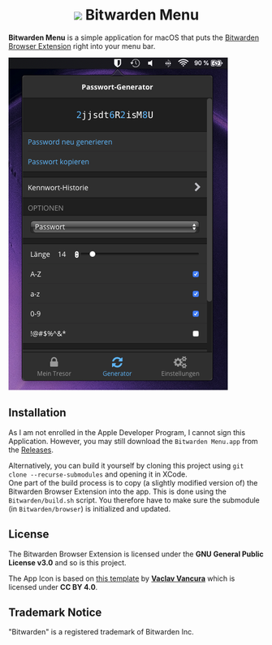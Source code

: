 <h1 align="center">
  <img src="https://raw.githubusercontent.com/jnsdrtlf/bitwarden-menubar/main/Bitwarden/Assets.xcassets/AppIcon.appiconset/icon%4064.png"/>
  Bitwarden Menu
</h1>

**Bitwarden Menu** is a simple application for macOS that puts the
[Bitwarden Browser Extension](https://github.com/bitwarden/browser)
right into your menu bar.

<p align="center">

  ![](artwork/screenshot.png)

</p>

## Installation
As I am not enrolled in the Apple Developer Program, I cannot sign this
Application. However, you may still download the `Bitwarden Menu.app`
from the [Releases](https://github.com/jnsdrtlf/bitwarden-menubar/releases).

Alternatively, you can build it yourself by cloning this project
using `git clone --recurse-submodules` and opening it in XCode.  
One part of the build process is to copy (a slightly modified version of)
the Bitwarden Browser Extension into the app. This is done using the
`Bitwarden/build.sh` script. You therefore have to make sure the
submodule (in `Bitwarden/browser`) is initialized and updated.

## License

The Bitwarden Browser Extension is licensed under the 
**GNU General Public License v3.0** and so is this project.

The App Icon is based on [this template](https://www.figma.com/community/file/857303226040719059/macOS-Big-Sur-Icon-Template)
by [**Vaclav Vancura**](http://vancura.design/) which is licensed under
**CC BY 4.0**.

## Trademark Notice

"Bitwarden" is a registered trademark of Bitwarden Inc.
